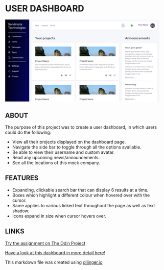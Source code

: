  # USER DASHBOARD

![](https://github.com/GangOfFour199/Dashboard/blob/main/SandinistaDashboard.png)



## ABOUT
The purpose of this project was to create a user dashboard, in which users could do the following:

- View all their projects displayed on the dashboard page.
- Navigate the side bar to toggle through all the options available.
- Be able to view their username and custom avatar.
- Read any upcoming news/announcements.
- See all the locations of this mock company.

## FEATURES

- Expanding, clickable search bar that can display 6 results at a time.
- Boxes which highlight a different colour when hovered over with the cursor.
- Same applies to various linked text throughout the page as well as text shadow.
- Icons expand in size when cursor hovers over.



## LINKS

[Try the assignment on The Odin Project](https://www.theodinproject.com/lessons/node-path-intermediate-html-and-css-admin-dashboard)

[Have a look at this dashboard in more detail here!](https://gangoffour199.github.io/Dashboard/)

This markdown file was created using [dilinger.io](https://dillinger.io/)
